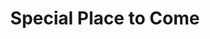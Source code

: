 ---
pid: ch188
title: Special Place to Come
location_transcription: 22nd and Point Breeze
coordinates: "[-75.181449, 39.932388]"
zipcode: NJ08012
gen_neighborhood: 
neighborhood: 
outside_phl: Blackwood NJ
age: '74'
age_range: 70+
instagram: 
image_file_name: ch_188.jpg
proposal_transcription: Community garden where people can host events in the flowers.
topic: Environment
topic_summary: '0'
type: Garden
keywords_other: 
credit: Hilda Brooks
image_labels: 
twitter: 
facebook: 
permalink: "/monuments/ch188/"
layout: item-page
---